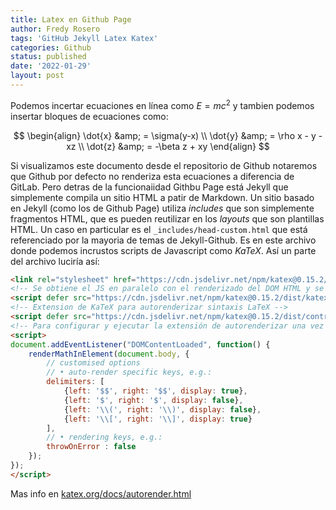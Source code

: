 ```yaml
---
title: Latex en Github Page
author: Fredy Rosero
tags: 'GitHub Jekyll Latex Katex'
categories: Github
status: published
date: '2022-01-29'
layout: post
---
```


Podemos incertar ecuaciones en línea como $E=mc^2$ y tambien podemos insertar bloques de ecuaciones como:

$$
\begin{align}
\dot{x} &amp; = \sigma(y-x) \\
\dot{y} &amp; = \rho x - y - xz \\
\dot{z} &amp; = -\beta z + xy
\end{align}
$$

Si visualizamos este documento desde el repositorio de Github notaremos que Github por defecto no renderiza esta ecuaciones a diferencia de GitLab. Pero detras de la funcionaiidad Githbu Page está Jekyll que simplemente compila un sitio HTML a patir de Markdown. Un sitio basado en Jekyll (como los de Github Page) utiliza *includes* que son simplemente fragmentos HTML, que es pueden reutilizar en los *layouts* que son plantillas HTML. Un caso en particular es el `_includes/head-custom.html` que está referenciado por la mayoria de temas de Jekyll-Github. Es en este archivo donde podemos incrustos scripts de Javascript como *KaTeX*. Así un parte del archivo luciría así:
```html
<link rel="stylesheet" href="https://cdn.jsdelivr.net/npm/katex@0.15.2/dist/katex.min.css" integrity="sha384-MlJdn/WNKDGXveldHDdyRP1R4CTHr3FeuDNfhsLPYrq2t0UBkUdK2jyTnXPEK1NQ" crossorigin="anonymous">
<!-- Se obtiene el JS en paralelo con el renderizado del DOM HTML y se ejecuta una vez se haya cargado el DOM -->
<script defer src="https://cdn.jsdelivr.net/npm/katex@0.15.2/dist/katex.min.js" integrity="sha384-VQ8d8WVFw0yHhCk5E8I86oOhv48xLpnDZx5T9GogA/Y84DcCKWXDmSDfn13bzFZY" crossorigin="anonymous"></script>
<!-- Extension de KaTeX para autorenderizar sintaxis LaTeX -->    
<script defer src="https://cdn.jsdelivr.net/npm/katex@0.15.2/dist/contrib/auto-render.min.js" integrity="sha384-+XBljXPPiv+OzfbB3cVmLHf4hdUFHlWNZN5spNQ7rmHTXpd7WvJum6fIACpNNfIR" crossorigin="anonymous"></script>
<!-- Para configurar y ejecutar la extensión de autorenderizar una vez se haya cargado el DOM  -->
<script>
document.addEventListener("DOMContentLoaded", function() {
    renderMathInElement(document.body, {
        // customised options
        // • auto-render specific keys, e.g.:
        delimiters: [
            {left: '$$', right: '$$', display: true},
            {left: '$', right: '$', display: false},
            {left: '\\(', right: '\\)', display: false},
            {left: '\\[', right: '\\]', display: true}
        ],
        // • rendering keys, e.g.:
        throwOnError : false
    });
});
</script>    
```

Mas info en [katex.org/docs/autorender.html](https://katex.org/docs/autorender.html)